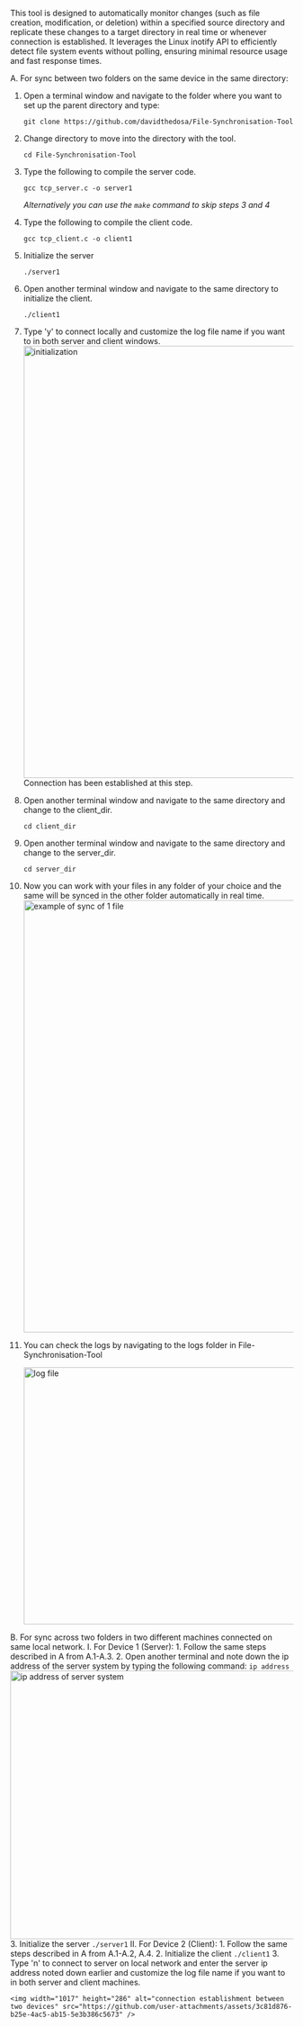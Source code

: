 This tool is designed to automatically monitor changes (such as file creation, modification, or deletion) within a specified source directory and replicate these changes to a target directory in real time or whenever connection is established. It leverages the Linux inotify API to efficiently detect file system events without polling, ensuring minimal resource usage and fast response times.

A. For sync between two folders on the same device in the same directory:
  1. Open a terminal window and navigate to the folder where you want to set up the parent directory and type:
     ```
     git clone https://github.com/davidthedosa/File-Synchronisation-Tool
     ```
  2. Change directory to move into the directory with the tool.
     ```
     cd File-Synchronisation-Tool
     ```
  3. Type the following to compile the server code.
     ```
     gcc tcp_server.c -o server1
     ```

     _Alternatively you can use the ```make``` command to skip steps 3 and 4_
  4. Type the following to compile the client code.
     ```
     gcc tcp_client.c -o client1
     ```
  5. Initialize the server
     ```
     ./server1
     ```
  6. Open another terminal window and navigate to the same directory to initialize the client.
     ```
     ./client1
     ```
  7. Type 'y' to connect locally and customize the log file name if you want to in both server and client windows.
     <img width="1360" height="768" alt="initialization" src="https://github.com/user-attachments/assets/2af4cdb3-d135-4794-9054-ceec7158d690" />
     Connection has been established at this step.
          
  9. Open another terminal window and navigate to the same directory and change to the client_dir.
      ```
      cd client_dir
      ```
  10. Open another terminal window and navigate to the same directory and change to the server_dir.
      ```
      cd server_dir
      ```
  11. Now you can work with your files in any folder of your choice and the same will be synced in the other folder automatically in real time.
      <img width="1360" height="768" alt="example of sync of 1 file" src="https://github.com/user-attachments/assets/01163c16-956c-487c-b2b1-f169bc98fb95" />
      
  12. You can check the logs by navigating to the logs folder in File-Synchronisation-Tool

      <img width="1037" height="457" alt="log file" src="https://github.com/user-attachments/assets/5640aaf3-96f3-4df9-9b41-4103f040b4e2" />

B. For sync across two folders in two different machines connected on same local network.
  I. For Device 1 (Server):
    1. Follow the same steps described in A from A.1-A.3.
    2. Open another terminal and note down the ip address of the server system by typing the following command:
    ```
    ip address
    ```
    <img width="1050" height="477" alt="ip address of server system" src="https://github.com/user-attachments/assets/f0ce6dc0-90ab-480f-9d5b-26873320a3f3" />
    3. Initialize the server
     ```
     ./server1
     ```
  II. For Device 2 (Client):
    1. Follow the same steps described in A from A.1-A.2, A.4.
    2. Initialize the client
    ```
     ./client1
     ```
    3. Type 'n' to connect to server on local network and enter the server ip address noted down earlier and customize the log file name if you want to in both server and client machines.

    <img width="1017" height="286" alt="connection establishment between two devices" src="https://github.com/user-attachments/assets/3c81d876-b25e-4ac5-ab15-5e3b386c5673" />
    
